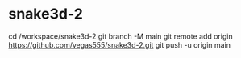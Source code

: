 # snake3d-2
cd /workspace/snake3d-2
git branch -M main
git remote add origin https://github.com/vegas555/snake3d-2.git
git push -u origin main
